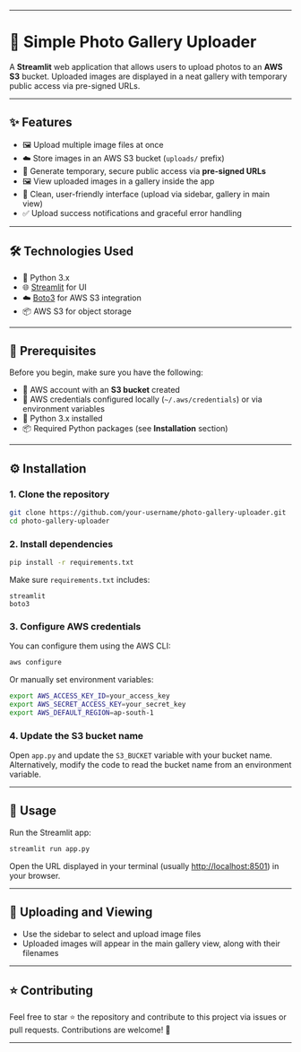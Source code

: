 
---

# 📸 Simple Photo Gallery Uploader

A **Streamlit** web application that allows users to upload photos to an **AWS S3** bucket. Uploaded images are displayed in a neat gallery with temporary public access via pre-signed URLs.

---

## ✨ Features

- 🖼️ Upload multiple image files at once  
- ☁️ Store images in an AWS S3 bucket (`uploads/` prefix)  
- 🔐 Generate temporary, secure public access via **pre-signed URLs**  
- 🖼️ View uploaded images in a gallery inside the app  
- 🎨 Clean, user-friendly interface (upload via sidebar, gallery in main view)  
- ✅ Upload success notifications and graceful error handling  

---

## 🛠 Technologies Used

- 🐍 Python 3.x  
- 🌐 [Streamlit](https://streamlit.io/) for UI  
- ☁️ [Boto3](https://boto3.amazonaws.com/v1/documentation/api/latest/index.html) for AWS S3 integration  
- 📦 AWS S3 for object storage  

---

## 📝 Prerequisites

Before you begin, make sure you have the following:

- 🔑 AWS account with an **S3 bucket** created  
- 🔐 AWS credentials configured locally (`~/.aws/credentials`) or via environment variables  
- 🐍 Python 3.x installed  
- 📦 Required Python packages (see **Installation** section)  

---

## ⚙️ Installation

### 1. Clone the repository

```bash
git clone https://github.com/your-username/photo-gallery-uploader.git
cd photo-gallery-uploader
```

### 2. Install dependencies

```bash
pip install -r requirements.txt
```

Make sure `requirements.txt` includes:

```
streamlit
boto3
```

### 3. Configure AWS credentials

You can configure them using the AWS CLI:

```bash
aws configure
```

Or manually set environment variables:

```bash
export AWS_ACCESS_KEY_ID=your_access_key
export AWS_SECRET_ACCESS_KEY=your_secret_key
export AWS_DEFAULT_REGION=ap-south-1
```

### 4. Update the S3 bucket name

Open `app.py` and update the `S3_BUCKET` variable with your bucket name.  
Alternatively, modify the code to read the bucket name from an environment variable.

---

## 🚀 Usage

Run the Streamlit app:

```bash
streamlit run app.py
```

Open the URL displayed in your terminal (usually [http://localhost:8501](http://localhost:8501)) in your browser.

---

## 📂 Uploading and Viewing

- Use the sidebar to select and upload image files  
- Uploaded images will appear in the main gallery view, along with their filenames  

---

## ⭐ Contributing

Feel free to star ⭐ the repository and contribute to this project via issues or pull requests. Contributions are welcome! 🚀

---


